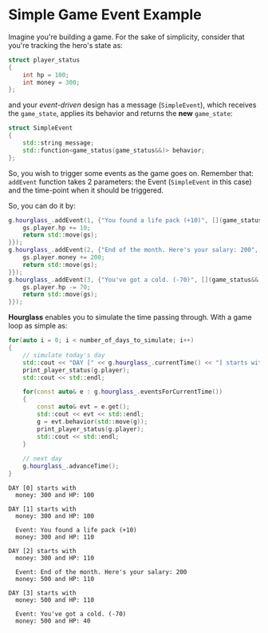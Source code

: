 # Simple Game Event Example

Imagine you're building a game. For the sake of simplicity, consider that you're tracking the hero's 
state as:

```cpp
struct player_status
{
    int hp = 100;
    int money = 300;
};
```

and your *event-driven* design has a message (`SimpleEvent`), which receives the `game_state`, 
applies its behavior and returns the **new** `game_state`:

```cpp
struct SimpleEvent
{
    std::string message;
    std::function<game_status(game_status&&)> behavior;
};
```

So, you wish to trigger some events as the game goes on.
Remember that: `addEvent` function takes 2 parameters: the Event (`SimpleEvent` in this case) and the 
time-point when it should be triggered.

So, you can do it by:

```cpp
g.hourglass_.addEvent(1, {"You found a life pack (+10)", [](game_status&& gs){
    gs.player.hp += 10;
    return std::move(gs);
}});
g.hourglass_.addEvent(2, {"End of the month. Here's your salary: 200", [](game_status&& gs){
    gs.player.money += 200;
    return std::move(gs);
}});
g.hourglass_.addEvent(3, {"You've got a cold. (-70)", [](game_status&& gs){
    gs.player.hp -= 70;
    return std::move(gs);
}});
```

**Hourglass** enables you to simulate the time passing through. With a game loop as simple as:

```cpp
for(auto i = 0; i < number_of_days_to_simulate; i++)
{
    // simulate today's day
    std::cout << "DAY [" << g.hourglass_.currentTime() << "] starts with " << std::endl;
    print_player_status(g.player);
    std::cout << std::endl;

    for(const auto& e : g.hourglass_.eventsForCurrentTime())
    {
        const auto& evt = e.get();
        std::cout << evt << std::endl;
        g = evt.behavior(std::move(g));
        print_player_status(g.player);
        std::cout << std::endl;
    }
    
    // next day
    g.hourglass_.advanceTime();
}
```

```
DAY [0] starts with 
  money: 300 and HP: 100

DAY [1] starts with 
  money: 300 and HP: 100

  Event: You found a life pack (+10)
  money: 300 and HP: 110

DAY [2] starts with 
  money: 300 and HP: 110

  Event: End of the month. Here's your salary: 200
  money: 500 and HP: 110

DAY [3] starts with 
  money: 500 and HP: 110

  Event: You've got a cold. (-70)
  money: 500 and HP: 40
```
